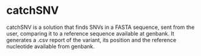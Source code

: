 # catchSNV
catchSNV is a solution that finds SNVs in a FASTA sequence, sent from the user, comparing it to a reference sequence available at genbank. It generates a .csv report of the variant, its position and the reference nucleotide available from genbank.
